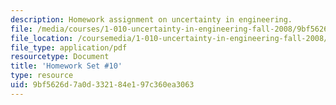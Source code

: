 ```yaml
---
description: Homework assignment on uncertainty in engineering.
file: /media/courses/1-010-uncertainty-in-engineering-fall-2008/9bf5626d7a0d332184e197c360ea3063_homework_10.pdf
file_location: /coursemedia/1-010-uncertainty-in-engineering-fall-2008/9bf5626d7a0d332184e197c360ea3063_homework_10.pdf
file_type: application/pdf
resourcetype: Document
title: 'Homework Set #10'
type: resource
uid: 9bf5626d-7a0d-3321-84e1-97c360ea3063
---
```

